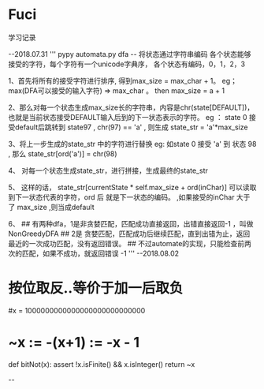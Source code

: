 # Fuci
学习记录

--2018.07.31
  '''
  pypy automata.py
  dfa -- 将状态通过字符串编码
  各个状态能够接受的字符，每个字符有一个unicode字典序，
  各个状态有编码，0，1，2，3
  
  1、首先将所有的接受字符进行排序, 得到max_size = max_char + 1。
     eg； max(DFA可以接受的输入字符) => max_char 。 then max_size = a + 1
  
  2、那么对每一个状态生成max_size长的字符串，内容是chr(state[DEFAULT])，也就是当前状态接受DEFAULT输入后到的下一状态表示的字符。
  eg ： state 0  接受default后跳转到 state97 , chr(97) == 'a' , 则生成  state_str =  'a'*max_size

  3、将上一步生成的state_str 中的字符进行替换
     eg: 如state 0  接受 'a' 到 状态 98 , 那么 state_str[ord('a')] = chr(98)

  4、 对每一个状态生成state_str，进行拼接，生成最终的state_str

  5、 这样的话， state_str[currentState * self.max_size + ord(inChar)] 可以读取到下一状态代表的字符，ord 后 就是下一状态的编码。  ,如果接受的inChar 大于了 max_size ,则当成default

  6、 ## 有两种dfa，1是非贪婪匹配，匹配成功直接返回，出错直接返回-1 ，叫做NonGreedyDFA
      ## 2是 贪婪匹配，匹配成功后继续匹配，直到出错为止，返回最近的一次成功匹配，没有返回错误。
      ## 不过automate的实现，只能检查前两次的匹配，如果不成功，就返回错误 -1
  '''
--2018.08.02

# 按位取反..等价于加一后取负
#x = 1000000000000000000000000000
# ~x := -(x+1) := -x - 1 
def bitNot(x):
    assert !x.isFinite() && x.isInteger()
    return ~x

--